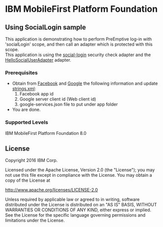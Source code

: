 IBM MobileFirst Platform Foundation
===

## Using SocialLogin sample
This application is demonstrating how to perform PreEmptive log-in with 'socialLogin' scope, and then call an adapter which is protected with this scope.  
This application is using the [social-login](../social-login/README.md) security check adapter and the [HelloSocialUserAdapter](../HelloSocialUserAdapter/README.md) adapter.

### Prerequisites

* Obtain from [Facebook](https://developers.facebook.com/docs/android/getting-started) and [Google](https://developers.google.com/identity/sign-in/android/start-integrating) the following information and update [strings.xml](app/src/main/res/values/strings.xml):
   1. Facebook app id
   2. Google server client id (Web client id)
   3. google-services.json file to put under app folder
* You are done.

### Supported Levels
IBM MobileFirst Platform Foundation 8.0

## License
Copyright 2016 IBM Corp.

Licensed under the Apache License, Version 2.0 (the "License");
you may not use this file except in compliance with the License.
You may obtain a copy of the License at

http://www.apache.org/licenses/LICENSE-2.0

Unless required by applicable law or agreed to in writing, software
distributed under the License is distributed on an "AS IS" BASIS,
WITHOUT WARRANTIES OR CONDITIONS OF ANY KIND, either express or implied.
See the License for the specific language governing permissions and
limitations under the License.
